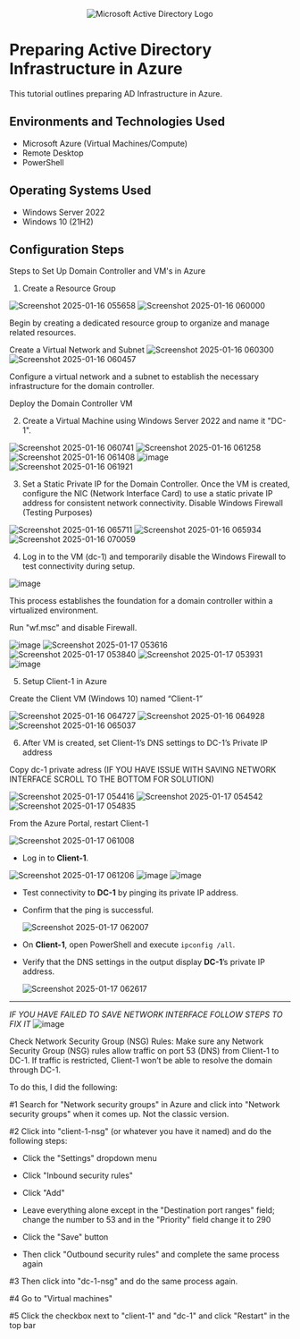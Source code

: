 <p align="center">
<img src="https://i.imgur.com/pU5A58S.png" alt="Microsoft Active Directory Logo"/>
</p>

<h1>Preparing Active Directory Infrastructure in Azure</h1>
This tutorial outlines preparing AD Infrastructure in Azure.<br />

<h2>Environments and Technologies Used</h2>

- Microsoft Azure (Virtual Machines/Compute)
- Remote Desktop
- PowerShell

<h2>Operating Systems Used </h2>

- Windows Server 2022
- Windows 10 (21H2)

<h2>Configuration Steps</h2>

Steps to Set Up  Domain Controller and VM's in Azure

1) Create a Resource Group

![Screenshot 2025-01-16 055658](https://github.com/user-attachments/assets/f158ca8e-5359-483c-bd46-1313dfebb8af)
![Screenshot 2025-01-16 060000](https://github.com/user-attachments/assets/6980a569-46b7-4a2a-ac05-8150f5bf45c0)

Begin by creating a dedicated resource group to organize and manage related resources.

Create a Virtual Network and Subnet
![Screenshot 2025-01-16 060300](https://github.com/user-attachments/assets/7335a377-c2b9-4869-ac26-784c8184bdca)
![Screenshot 2025-01-16 060457](https://github.com/user-attachments/assets/7895b55a-5449-4b82-a88b-290e4c9b8cbc)

Configure a virtual network and a subnet to establish the necessary infrastructure for the domain controller.

Deploy the Domain Controller VM

2) Create a Virtual Machine using Windows Server 2022 and name it "DC-1".

![Screenshot 2025-01-16 060741](https://github.com/user-attachments/assets/6e24c5c8-3e17-40a7-b6e9-378a4c5a4732)
![Screenshot 2025-01-16 061258](https://github.com/user-attachments/assets/abb23de1-a7f3-4228-b846-6c5fdfc275be)
![Screenshot 2025-01-16 061408](https://github.com/user-attachments/assets/eed0ddba-be41-426b-a266-108478558320)
![image](https://github.com/user-attachments/assets/957fea81-cc2b-4916-832f-a7129efed024)
![Screenshot 2025-01-16 061921](https://github.com/user-attachments/assets/31d9841e-74bf-4116-9b1e-1f42c9bf9e02)

3) Set a Static Private IP for the Domain Controller. Once the VM is created, configure the NIC (Network Interface Card) to use a static private IP address for consistent network connectivity.
Disable Windows Firewall (Testing Purposes)

![Screenshot 2025-01-16 065711](https://github.com/user-attachments/assets/046d9b9f-9887-4eec-9e70-0cbde65ce9a8)
![Screenshot 2025-01-16 065934](https://github.com/user-attachments/assets/968b3f8a-289d-4228-8558-d72f37806700)
![Screenshot 2025-01-16 070059](https://github.com/user-attachments/assets/3fc5b36e-0a33-4716-bedf-5c356752d9cc)


4) Log in to the VM (dc-1) and temporarily disable the Windows Firewall to test connectivity during setup.

![image](https://github.com/user-attachments/assets/b6c4e46c-7120-4c31-8278-f7f8f5d93f37)

This process establishes the foundation for a domain controller within a virtualized environment.

Run "wf.msc" and disable Firewall.

![image](https://github.com/user-attachments/assets/9bd3f8d8-5c1d-4cfb-a6b9-095417f00b4c)
![Screenshot 2025-01-17 053616](https://github.com/user-attachments/assets/397dfd32-f58e-47bb-9ce0-82c521fa46a0)
![Screenshot 2025-01-17 053840](https://github.com/user-attachments/assets/fa9ad88d-f724-45bd-a7a4-c06401efeced)
![Screenshot 2025-01-17 053931](https://github.com/user-attachments/assets/3d1c5459-0a75-451a-a35d-651c5d14328e)
![image](https://github.com/user-attachments/assets/c9d09076-2022-4a33-a47c-185520538156)

5) Setup Client-1 in Azure

Create the Client VM (Windows 10) named “Client-1”

![Screenshot 2025-01-16 064727](https://github.com/user-attachments/assets/20a678fc-9087-4d7a-8099-b6be66825b0d)
![Screenshot 2025-01-16 064928](https://github.com/user-attachments/assets/2e8de1d0-e26d-4fc9-963c-757667211cd1)
![Screenshot 2025-01-16 065037](https://github.com/user-attachments/assets/3468f51f-afb4-4c8b-9cfb-bf33d0bf3964)

6) After VM is created, set Client-1’s DNS settings to DC-1’s Private IP address

Copy dc-1 private adress (IF YOU HAVE ISSUE WITH SAVING NETWORK INTERFACE SCROLL TO THE BOTTOM FOR SOLUTION)

![Screenshot 2025-01-17 054416](https://github.com/user-attachments/assets/31e9783c-e34e-490a-aaa5-46af4d37f5fd)
![Screenshot 2025-01-17 054542](https://github.com/user-attachments/assets/4eb8ffbc-7ccd-4198-b7a2-198facc08921)
![Screenshot 2025-01-17 054835](https://github.com/user-attachments/assets/cb2924ba-97ef-4c3f-a095-224fd1f8a5fc)

From the Azure Portal, restart Client-1

![Screenshot 2025-01-17 061008](https://github.com/user-attachments/assets/0b0ac706-140d-4990-b281-ed3cd1f1112e)


- Log in to **Client-1**.
   
![Screenshot 2025-01-17 061206](https://github.com/user-attachments/assets/4d6afd85-4994-456b-a890-68cb7bbfc915)
![image](https://github.com/user-attachments/assets/119cc862-2e21-4685-8f3d-56e8e9ffbf1d)
![image](https://github.com/user-attachments/assets/9a3dae41-85da-4597-bc5b-b4ea6e36524b)

- Test connectivity to **DC-1** by pinging its private IP address.
   
- Confirm that the ping is successful.
   
   ![Screenshot 2025-01-17 062007](https://github.com/user-attachments/assets/e823d4c6-6218-491e-a940-d1ce1e2f0bc3)
   
- On **Client-1**, open PowerShell and execute `ipconfig /all`.  
- Verify that the DNS settings in the output display **DC-1**’s private IP address.
  
   ![Screenshot 2025-01-17 062617](https://github.com/user-attachments/assets/e393832d-dcfc-4e89-84f0-8cc23bb98e78)






_____________________________________________________________________________________________________________________________________________________________________________


*IF YOU HAVE FAILED TO SAVE NETWORK INTERFACE FOLLOW STEPS TO FIX IT*
![image](https://github.com/user-attachments/assets/a9bf2e83-ac88-469d-8988-ea1df86ce4ac)

 Check Network Security Group (NSG) Rules: Make sure any Network Security Group (NSG) rules allow traffic on port 53 (DNS) from Client-1 to DC-1. If traffic is restricted, Client-1 won’t be able to resolve the domain through DC-1.


To do this, I did the following:

#1 Search for "Network security groups" in Azure and click into "Network security groups" when it comes up. Not the classic version.

#2 Click into "client-1-nsg" (or whatever you have it named) and do the following steps:

- Click the "Settings" dropdown menu

- Click "Inbound security rules"

- Click "Add"

- Leave everything alone except in the "Destination port ranges" field; change the number to 53 and in the "Priority" field change it to 290

- Click the "Save" button

- Then click "Outbound security rules" and complete the same process again

#3  Then click into "dc-1-nsg" and do the same process again.

#4  Go to "Virtual machines"

#5  Click the checkbox next to "client-1" and "dc-1" and click "Restart" in the top bar
